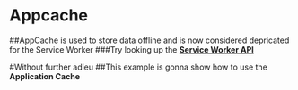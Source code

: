 # Appcache
##AppCache is used to store data offline and is now considered depricated for the Service Worker
###Try looking up the [**Service Worker API**](https://developer.mozilla.org/en-US/docs/Web/API/Service_Worker_API) 

#Without further adieu
##This example is gonna show how to use the **Application Cache**



